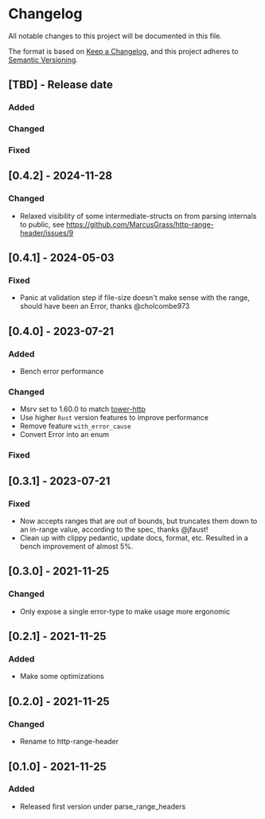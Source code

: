 <!-- markdownlint-disable blanks-around-headings blanks-around-lists no-duplicate-heading -->

# Changelog

All notable changes to this project will be documented in this file.

The format is based on [Keep a Changelog](https://keepachangelog.com/en/1.0.0/),
and this project adheres to [Semantic Versioning](https://semver.org/spec/v2.0.0.html).

<!-- next-header -->
## [TBD] - Release date

### Added
### Changed
### Fixed

## [0.4.2] - 2024-11-28

### Changed

- Relaxed visibility of some intermediate-structs on from 
parsing internals to public, see https://github.com/MarcusGrass/http-range-header/issues/9

## [0.4.1] - 2024-05-03

### Fixed

- Panic at validation step if file-size doesn't make sense with the range, 
should have been an Error, thanks @cholcombe973

## [0.4.0] - 2023-07-21
### Added
- Bench error performance

### Changed
- Msrv set to 1.60.0 to match [tower-http](https://github.com/tower-rs/tower-http)
- Use higher `Rust` version features to improve performance
- Remove feature `with_error_cause`
- Convert Error into an enum

### Fixed

## [0.3.1] - 2023-07-21

### Fixed
- Now accepts ranges that are out of bounds, but truncates them down to an in-range 
value, according to the spec, thanks @jfaust!
- Clean up with clippy pedantic, update docs, format, etc. Resulted in a bench improvement of almost
5%.

## [0.3.0] - 2021-11-25

### Changed

- Only expose a single error-type to make usage more ergonomic

## [0.2.1] - 2021-11-25

### Added

- Make some optimizations

## [0.2.0] - 2021-11-25

### Changed

- Rename to http-range-header

## [0.1.0] - 2021-11-25

### Added

- Released first version under parse_range_headers
